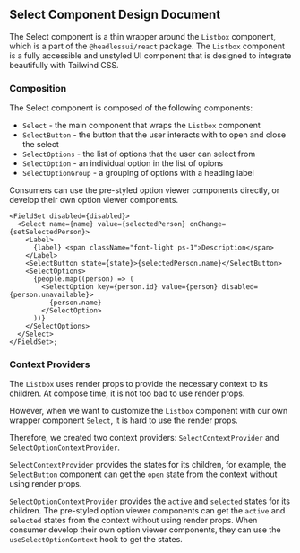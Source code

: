
## Select Component Design Document

The Select component is a thin wrapper around the `Listbox` component, which is a part of the `@headlessui/react` package. The `Listbox` component is a fully accessible and unstyled UI component that is designed to integrate beautifully with Tailwind CSS.

### Composition

The Select component is composed of the following components:
- `Select` - the main component that wraps the `Listbox` component
- `SelectButton` - the button that the user interacts with to open and close the select
- `SelectOptions` - the list of options that the user can select from
- `SelectOption` - an individual option in the list of opions
- `SelectOptionGroup` - a grouping of options with a heading label

Consumers can use the pre-styled option viewer components directly, or develop their own option viewer components.

```tsx
<FieldSet disabled={disabled}>
  <Select name={name} value={selectedPerson} onChange={setSelectedPerson}>
    <Label>
      {label} <span className="font-light ps-1">Description</span>
    </Label>
    <SelectButton state={state}>{selectedPerson.name}</SelectButton>
    <SelectOptions>
      {people.map((person) => (
        <SelectOption key={person.id} value={person} disabled={person.unavailable}>
          {person.name}
        </SelectOption>
      ))}
    </SelectOptions>
  </Select>
</FieldSet>;
```

### Context Providers

The `Listbox` uses render props to provide the necessary context to its children. At compose time, it is not too bad to use render props. 

However, when we want to customize the `Listbox` component with our own wrapper component `Select`, it is hard to use the render props.

Therefore, we created two context providers: `SelectContextProvider` and `SelectOptionContextProvider`.

`SelectContextProvider` provides the states for its children, for example, the `SelectButton` component can get the `open` state from the context without using render props.

`SelectOptionContextProvider` provides the `active` and `selected` states for its children. The pre-styled option viewer components can get the `active` and `selected` states from the context without using render props. When consumer develop their own option viewer components, they can use the `useSelectOptionContext` hook to get the states.